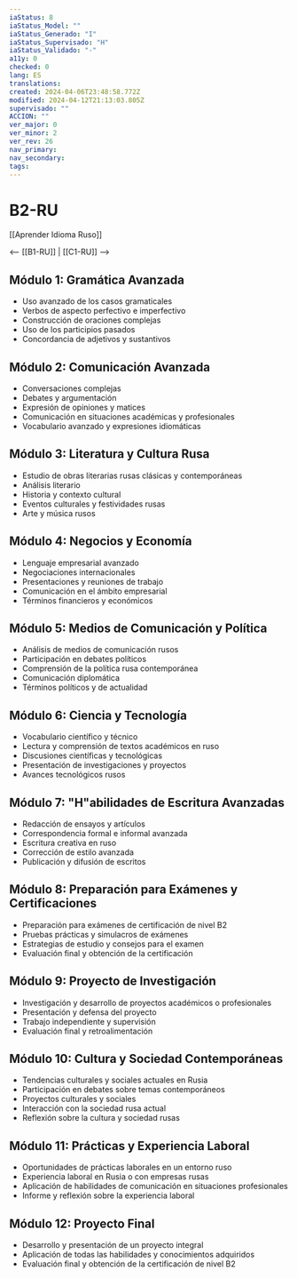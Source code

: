 ```yaml
---
iaStatus: 8
iaStatus_Model: ""
iaStatus_Generado: "I"
iaStatus_Supervisado: "H"
iaStatus_Validado: "-"
a11y: 0
checked: 0
lang: ES
translations: 
created: 2024-04-06T23:48:58.772Z
modified: 2024-04-12T21:13:03.805Z
supervisado: ""
ACCION: ""
ver_major: 0
ver_minor: 2
ver_rev: 26
nav_primary: 
nav_secondary: 
tags:
---
```

# B2-RU

[[Aprender Idioma Ruso]]

<-- [[B1-RU]] | [[C1-RU]] -->

## Módulo 1: Gramática Avanzada

- Uso avanzado de los casos gramaticales
- Verbos de aspecto perfectivo e imperfectivo
- Construcción de oraciones complejas
- Uso de los participios pasados
- Concordancia de adjetivos y sustantivos

## Módulo 2: Comunicación Avanzada

- Conversaciones complejas
- Debates y argumentación
- Expresión de opiniones y matices
- Comunicación en situaciones académicas y profesionales
- Vocabulario avanzado y expresiones idiomáticas

## Módulo 3: Literatura y Cultura Rusa

- Estudio de obras literarias rusas clásicas y contemporáneas
- Análisis literario
- Historia y contexto cultural
- Eventos culturales y festividades rusas
- Arte y música rusos

## Módulo 4: Negocios y Economía

- Lenguaje empresarial avanzado
- Negociaciones internacionales
- Presentaciones y reuniones de trabajo
- Comunicación en el ámbito empresarial
- Términos financieros y económicos

## Módulo 5: Medios de Comunicación y Política

- Análisis de medios de comunicación rusos
- Participación en debates políticos
- Comprensión de la política rusa contemporánea
- Comunicación diplomática
- Términos políticos y de actualidad

## Módulo 6: Ciencia y Tecnología

- Vocabulario científico y técnico
- Lectura y comprensión de textos académicos en ruso
- Discusiones científicas y tecnológicas
- Presentación de investigaciones y proyectos
- Avances tecnológicos rusos

## Módulo 7: "H"abilidades de Escritura Avanzadas

- Redacción de ensayos y artículos
- Correspondencia formal e informal avanzada
- Escritura creativa en ruso
- Corrección de estilo avanzada
- Publicación y difusión de escritos

## Módulo 8: Preparación para Exámenes y Certificaciones

- Preparación para exámenes de certificación de nivel B2
- Pruebas prácticas y simulacros de exámenes
- Estrategias de estudio y consejos para el examen
- Evaluación final y obtención de la certificación

## Módulo 9: Proyecto de Investigación

- Investigación y desarrollo de proyectos académicos o profesionales
- Presentación y defensa del proyecto
- Trabajo independiente y supervisión
- Evaluación final y retroalimentación

## Módulo 10: Cultura y Sociedad Contemporáneas

- Tendencias culturales y sociales actuales en Rusia
- Participación en debates sobre temas contemporáneos
- Proyectos culturales y sociales
- Interacción con la sociedad rusa actual
- Reflexión sobre la cultura y sociedad rusas

## Módulo 11: Prácticas y Experiencia Laboral

- Oportunidades de prácticas laborales en un entorno ruso
- Experiencia laboral en Rusia o con empresas rusas
- Aplicación de habilidades de comunicación en situaciones profesionales
- Informe y reflexión sobre la experiencia laboral

## Módulo 12: Proyecto Final

- Desarrollo y presentación de un proyecto integral
- Aplicación de todas las habilidades y conocimientos adquiridos
- Evaluación final y obtención de la certificación de nivel B2

